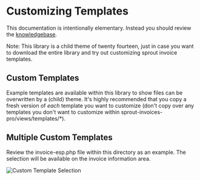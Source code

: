 # Customizing Templates

This documentation is intentionally elementary. Instead you should review the [knowledgebase](https://sproutapps.co/support/knowledgebase/sprout-invoices/customizing-templates/).

Note: This library is a child theme of twenty fourteen, just in case you want to download the entire library and try out customizing sprout invoice templates.

## Custom Templates

Example templates are available within this library to show files can be overwritten by a (child) theme. It's highly recommended that you copy a fresh version of _each_ template you want to customize (don't copy over any templates you don't want to customize within sprout-invoices-pro/views/templates/*).

## Multiple Custom Templates

Review the invoice-esp.php file within this directory as an example. The selection will be available on the invoice information area.

![Custom Template Selection](https://s3.amazonaws.com/f.cl.ly/items/3J1c0R411l1p3T211e03/Screen%20Shot%202015-09-22%20at%202.02.23%20PM.png)